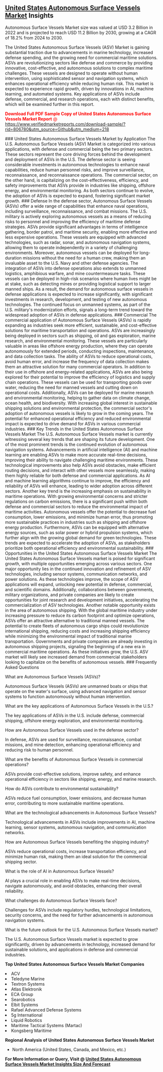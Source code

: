 <h2><a href="https://www.verifiedmarketreports.com/download-sample/?rid=806780&amp;utm_source=Github&amp;utm_medium=218" target="_blank">United States Autonomous Surface Vessels Market</a> Insights</h2><p>Autonomous Surface Vessels Market size was valued at USD 3.2 Billion in 2022 and is projected to reach USD 11.2 Billion by 2030, growing at a CAGR of 18.2% from 2024 to 2030.</p><p><p>The United States Autonomous Surface Vessels (ASV) Market is gaining substantial traction due to advancements in marine technology, increased defense spending, and the growing need for commercial maritime solutions. ASVs are revolutionizing sectors like defense and commerce by providing innovative, cost-effective, and autonomous solutions to complex maritime challenges. These vessels are designed to operate without human intervention, using sophisticated sensor and navigation systems, which enhances operational efficiency while reducing human risk. This market is expected to experience rapid growth, driven by innovations in AI, machine learning, and automated systems. Key applications of ASVs include defense, commercial, and research operations, each with distinct benefits, which will be examined further in this report. <p><span class=""><span style="color: #ff0000;"><strong>Download Full PDF Sample Copy of United States Autonomous Surface Vessels Market Report</strong> @ </span><a href="https://www.verifiedmarketreports.com/download-sample/?rid=806780&amp;utm_source=Github&amp;utm_medium=218" target="_blank">https://www.verifiedmarketreports.com/download-sample/?rid=806780&amp;utm_source=Github&amp;utm_medium=218</a></span></p> ### United States Autonomous Surface Vessels Market by Application The U.S. Autonomous Surface Vessels (ASV) Market is categorized into various applications, with defense and commercial being the two primary sectors. These sectors represent the core driving forces behind the development and deployment of ASVs in the U.S. The defense sector is seeing considerable investments in autonomous technologies to enhance naval capabilities, reduce human personnel risks, and improve surveillance, reconnaissance, and reconnaissance operations. The commercial sector, on the other hand, is capitalizing on the cost-effectiveness, efficiency, and safety improvements that ASVs provide in industries like shipping, offshore energy, and environmental monitoring. As both sectors continue to evolve, the adoption of ASVs is expected to expand, fostering significant market growth. ### Defense In the defense sector, Autonomous Surface Vessels (ASVs) offer a wide range of capabilities that enhance naval operations, including surveillance, reconnaissance, and combat missions. The U.S. military is actively exploring autonomous vessels as a means of reducing risks to personnel and improving the efficiency of maritime defense strategies. ASVs provide significant advantages in terms of intelligence gathering, border patrol, and maritime security, enabling more effective and less expensive operations. These vessels are equipped with advanced technologies, such as radar, sonar, and autonomous navigation systems, allowing them to operate independently in a variety of challenging environments. Moreover, autonomous vessels can be deployed for long-duration missions without the need for a human crew, making them an invaluable asset to the U.S. Navy and other defense agencies. The integration of ASVs into defense operations also extends to unmanned logistics, amphibious warfare, and mine countermeasure tasks. These vessels can be deployed in high-risk scenarios where human lives might be at stake, such as detecting mines or providing logistical support to larger manned ships. As a result, the demand for autonomous surface vessels in defense applications is expected to increase significantly, with significant investments in research, development, and testing of new autonomous technologies. The continued focus on unmanned systems, as part of the U.S. military's modernization efforts, signals a long-term trend toward the widespread adoption of ASVs in defense applications. ### Commercial The commercial application of Autonomous Surface Vessels (ASVs) is rapidly expanding as industries seek more efficient, sustainable, and cost-effective solutions for maritime transportation and operations. ASVs are increasingly being deployed in sectors such as shipping, oil and gas exploration, marine research, and environmental monitoring. These vessels are particularly valuable in areas like offshore energy production, where they can operate autonomously for extended periods, conducting inspections, maintenance, and data collection tasks. The ability of ASVs to reduce operational costs, avoid human error, and increase the frequency of data collection makes them an attractive solution for many commercial operators. In addition to their use in offshore and energy-related applications, ASVs are also being explored for their potential to improve the efficiency of logistics and supply chain operations. These vessels can be used for transporting goods over water, reducing the need for manned vessels and cutting down on operational costs. Additionally, ASVs can be deployed for marine research and environmental monitoring, helping to gather data on climate change, ocean health, and biodiversity. With increasing global interest in sustainable shipping solutions and environmental protection, the commercial sector's adoption of autonomous vessels is likely to grow in the coming years. The potential for enhanced operational efficiency and reduced environmental impact is expected to drive demand for ASVs in various commercial industries. ### Key Trends in the United States Autonomous Surface Vessels Market The U.S. Autonomous Surface Vessels market is currently witnessing several key trends that are shaping its future development. One of the most prominent trends is the continued evolution of autonomous navigation systems. Advancements in artificial intelligence (AI) and machine learning are enabling ASVs to make more accurate real-time decisions, improving their ability to navigate challenging maritime environments. These technological improvements also help ASVs avoid obstacles, make efficient routing decisions, and interact with other vessels more seamlessly, making them highly reliable for both defense and commercial applications. As AI and machine learning algorithms continue to improve, the efficiency and reliability of ASVs will enhance, leading to wider adoption across different sectors. Another key trend is the increasing emphasis on sustainability in maritime operations. With growing environmental concerns and stricter regulations on carbon emissions, there is a significant push within both defense and commercial sectors to reduce the environmental impact of maritime activities. Autonomous vessels offer the potential to decrease fuel consumption, lower emissions, and minimize human error, thus promoting more sustainable practices in industries such as shipping and offshore energy production. Furthermore, ASVs can be equipped with alternative energy sources, such as solar power or hybrid propulsion systems, which further align with the growing global demand for green technologies. These trends are expected to accelerate the adoption of ASVs, as stakeholders prioritize both operational efficiency and environmental sustainability. ### Opportunities in the United States Autonomous Surface Vessels Market The United States Autonomous Surface Vessels market is poised for significant growth, with multiple opportunities emerging across various sectors. One major opportunity lies in the continued innovation and refinement of ASV technologies, including sensor systems, communication networks, and power solutions. As these technologies improve, the scope of ASV applications will expand, unlocking new potential in defense, commercial, and scientific domains. Additionally, collaborations between governments, military organizations, and private companies are likely to create opportunities for joint research and development initiatives, accelerating the commercialization of ASV technologies. Another notable opportunity exists in the area of autonomous shipping. With the global maritime industry under increasing pressure to reduce its carbon footprint and optimize operations, ASVs offer an attractive alternative to traditional manned vessels. The potential to create fleets of autonomous cargo ships could revolutionize international shipping, reducing costs and increasing shipping efficiency while minimizing the environmental impact of traditional marine transportation. Governments and private companies are already investing in autonomous shipping projects, signaling the beginning of a new era in commercial maritime operations. As these initiatives grow, the U.S. ASV market will likely see increased demand from commercial stakeholders looking to capitalize on the benefits of autonomous vessels. ### Frequently Asked Questions <p>What are Autonomous Surface Vessels (ASVs)?</p> <p>Autonomous Surface Vessels (ASVs) are unmanned boats or ships that operate on the water's surface, using advanced navigation and sensor systems to function autonomously without human intervention.</p> <p>What are the key applications of Autonomous Surface Vessels in the U.S.?</p> <p>The key applications of ASVs in the U.S. include defense, commercial shipping, offshore energy exploration, and environmental monitoring.</p> <p>How are Autonomous Surface Vessels used in the defense sector?</p> <p>In defense, ASVs are used for surveillance, reconnaissance, combat missions, and mine detection, enhancing operational efficiency and reducing risk to human personnel.</p> <p>What are the benefits of Autonomous Surface Vessels in commercial operations?</p> <p>ASVs provide cost-effective solutions, improve safety, and enhance operational efficiency in sectors like shipping, energy, and marine research.</p> <p>How do ASVs contribute to environmental sustainability?</p> <p>ASVs reduce fuel consumption, lower emissions, and decrease human error, contributing to more sustainable maritime operations.</p> <p>What are the technological advancements in Autonomous Surface Vessels?</p> <p>Technological advancements in ASVs include improvements in AI, machine learning, sensor systems, autonomous navigation, and communication networks.</p> <p>How are Autonomous Surface Vessels benefiting the shipping industry?</p> <p>ASVs reduce operational costs, increase transportation efficiency, and minimize human risk, making them an ideal solution for the commercial shipping sector.</p> <p>What is the role of AI in Autonomous Surface Vessels?</p> <p>AI plays a crucial role in enabling ASVs to make real-time decisions, navigate autonomously, and avoid obstacles, enhancing their overall reliability.</p> <p>What challenges do Autonomous Surface Vessels face?</p> <p>Challenges for ASVs include regulatory hurdles, technological limitations, security concerns, and the need for further advancements in autonomous navigation systems.</p> <p>What is the future outlook for the U.S. Autonomous Surface Vessels market?</p> <p>The U.S. Autonomous Surface Vessels market is expected to grow significantly, driven by advancements in technology, increased demand for sustainable solutions, and applications in defense and commercial industries.</p> </p><p><strong>Top United States Autonomous Surface Vessels Market Companies</strong></p><div data-test-id=""><p><li>ACV</li><li> Teledyne Marine</li><li> Textron Systems</li><li> Atlas Elektronik</li><li> ECA Group</li><li> Searobotics</li><li> Elbit Systems</li><li> Rafael Advanced Defense Systems</li><li> 5g International</li><li> Liquid Robotics</li><li> Maritime Tactical Systems (Martac)</li><li> Kongsberg Maritime</li></p><div><strong>Regional Analysis of&nbsp;United States Autonomous Surface Vessels Market</strong></div><ul><li dir="ltr"><p dir="ltr">North America&nbsp;(United States, Canada, and Mexico, etc.)</p></li></ul><p><strong>For More Information or Query, Visit @&nbsp;</strong><strong><a href="https://www.verifiedmarketreports.com/product/autonomous-surface-vessels-market/?utm_source=Github&amp;utm_medium=218" target="_blank">United States Autonomous Surface Vessels Market Insights Size And Forecast</a></strong></p></div>
